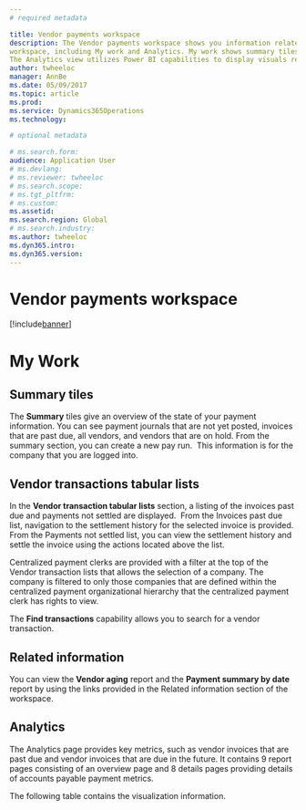 ```yaml
---
# required metadata

title: Vendor payments workspace
description: The Vendor payments workspace shows you information related to processing vendor payments. There are two views on this 
workspace, including My work and Analytics. My work shows summary tiles, vendor transaction lists and related vendor information. 
The Analytics view utilizes Power BI capabilities to display visuals related to vendor payments.
author: twheeloc
manager: AnnBe
ms.date: 05/09/2017
ms.topic: article
ms.prod: 
ms.service: Dynamics365Operations
ms.technology: 

# optional metadata

# ms.search.form:  
audience: Application User
# ms.devlang: 
# ms.reviewer: twheeloc
# ms.search.scope: 
# ms.tgt_pltfrm: 
# ms.custom: 
ms.assetid: 
ms.search.region: Global
# ms.search.industry: 
ms.author: twheeloc
ms.dyn365.intro: 
ms.dyn365.version:
---
```


# Vendor payments workspace

[!include[banner](../includes/banner.md)]

# My Work

## Summary tiles

The **Summary** tiles give an overview of the state of your payment information. You can see payment journals that are not yet posted, 
invoices that are past due, all vendors, and vendors that are on hold. From the summary section, you can create a new pay run. 
This information is for the company that you are logged into.

## Vendor transactions tabular lists

In the **Vendor transaction tabular lists** section, a listing of the invoices past due and payments not settled are displayed. 
From the Invoices past due list, navigation to the settlement history for the selected invoice is provided. From the Payments not 
settled list, you can view the settlement history and settle the invoice using the actions located above the list.

Centralized payment clerks are provided with a filter at the top of the Vendor transaction lists that allows the selection of a 
company. The company is filtered to only those companies that are defined within the centralized payment organizational hierarchy 
that the centralized payment clerk has rights to view.

The **Find transactions** capability allows you to search for a vendor transaction.

## Related information

You can view the **Vendor aging** report and the **Payment summary by date** report by using the links provided in the Related 
information section of the workspace.

## Analytics
The Analytics page provides key metrics, such as vendor invoices that are past due and vendor invoices that are due in the future. 
It contains 9 report pages consisting of an overview page and 8 details pages providing details of accounts payable payment metrics.

The following table contains the visualization information.
